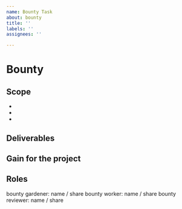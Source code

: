 ```yaml
---
name: Bounty Task
about: bounty
title: ''
labels: ''
assignees: ''

---
```


<!--
# Simple Summary
This policy allows to write out rewards to complete required tasks. Completed tasks are payed by the Escrow council to the claiming member.

# How to create a new bounty?

1. Create an issue with bounty description and bounty and draft tags in an appropriate repository.
   [Bounty template] [Example]
   If the bounty spans across multiple repositories, consider splitting it in a smaller per-repo bounties if possible.
   The bounty definition should be SMART (Specific, Measurable, Achievable, Relevant, Time bound)
2. Submit proposal via the bounty form: http://bounty.leapdao.org/viewform
3. Add the bounty to the bounties board: https://github.com/orgs/leapdao/projects/6
4. If no objections for 2 days, the bounty is considered approved

# Bounty sizes
XS 200
S  350
M  550
L  900
XL 1400

# Pair programming
If 2 people claim the bounty together, the payout increases by 1.5x.

# Bounty Challenge
If bounty has no progress for 4 days, then anyone can challenge the bounty. Once the bounty is challenged, the worker has 3 more days to deliver some progress on the bounty (gardener can make exception and extend period to 5 days 1x, unless gardener is also working). If worker fails to make progress within period, the bounty is up for grabs by anyone.

# Payout
Only bounties from the current sprint(if any) are payed out. Unless you are newbie (never earned a bounty before), then you get 1 exception.
-->
# Bounty

## Scope
-
-
-

## Deliverables

## Gain for the project

## Roles
bounty gardener: name / share
bounty worker: name / share
bounty reviewer: name / share
